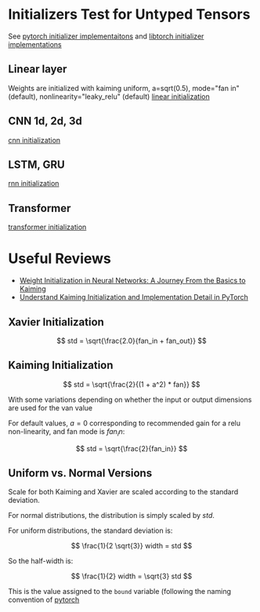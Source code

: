 # Initializers Test for Untyped Tensors

See [pytorch initializer implementaitons](https://github.com/pytorch/pytorch/blob/6301d62e0b205c53a445ffb87ce7be1ac52d9cb9/torch/nn/init.py) and [libtorch initializer implementations](https://github.com/pytorch/pytorch/blob/dd277e90869cabfaca1e2f36464480935682b281/torch/csrc/api/src/nn/init.cpp)

## Linear layer

Weights are initialized with kaiming uniform, a=sqrt(0.5), mode="fan in" (default), nonlinearity="leaky_relu" (default)
[linear initialization](https://github.com/pytorch/pytorch/blob/6301d62e0b205c53a445ffb87ce7be1ac52d9cb9/torch/nn/modules/linear.py#L79)

## CNN 1d, 2d, 3d
[cnn initialization](https://github.com/pytorch/pytorch/blob/6301d62e0b205c53a445ffb87ce7be1ac52d9cb9/torch/nn/modules/conv.py#L48)

## LSTM, GRU
[rnn initialization](https://github.com/pytorch/pytorch/blob/6301d62e0b205c53a445ffb87ce7be1ac52d9cb9/torch/nn/modules/rnn.py#L136)

## Transformer
[transformer initialization](https://github.com/pytorch/pytorch/blob/6301d62e0b205c53a445ffb87ce7be1ac52d9cb9/torch/nn/modules/transformer.py#L132)

# Useful Reviews

- [Weight Initialization in Neural Networks: A Journey From the Basics to Kaiming](https://towardsdatascience.com/weight-initialization-in-neural-networks-a-journey-from-the-basics-to-kaiming-954fb9b47c79)
- [Understand Kaiming Initialization and Implementation Detail in PyTorch](https://towardsdatascience.com/understand-kaiming-initialization-and-implementation-detail-in-pytorch-f7aa967e9138)

## Xavier Initialization

$$
std = \sqrt{\frac{2.0}{fan_in + fan_out}}
$$

## Kaiming Initialization

$$
std = \sqrt{\frac{2}{(1 + a^2) * fan}}
$$

With some variations depending on whether the input or output dimensions are used for the van value

For default values, $a = 0$ corresponding to recommended gain for a relu non-linearity, and fan mode is $fan_in$:

$$
std = \sqrt{\frac{2}{fan_in}}
$$

## Uniform vs. Normal Versions

Scale for both Kaiming and Xavier are scaled according to the standard deviation.

For normal distributions, the distribution is simply scaled by $std$.

For uniform distributions, the standard deviation is:

$$
\frac{1}{2 \sqrt{3}} width = std
$$

So the half-width is:

$$
\frac{1}{2} width = \sqrt{3} std
$$

This is the value assigned to the `bound` variable (following the naming convention of [pytorch]((https://github.com/pytorch/pytorch/blob/6301d62e0b205c53a445ffb87ce7be1ac52d9cb9/torch/nn/init.py))
